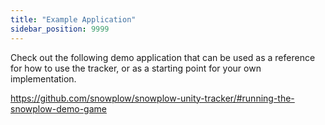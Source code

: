 ```yaml
---
title: "Example Application"
sidebar_position: 9999
---
```


Check out the following demo application that can be used as a reference for how to use the tracker, or as a starting point for your own implementation.

<https://github.com/snowplow/snowplow-unity-tracker/#running-the-snowplow-demo-game>
